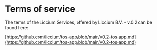 # Terms of service

The terms of the Liccium Services, offered by Liccium B.V. - v.0.2 can be found here:&#x20;

[https://github.com/liccium/tos-app/blob/main/v0.2-tos-app.md](https://github.com/liccium/tos-app/blob/main/v0.2-tos-app.md)
